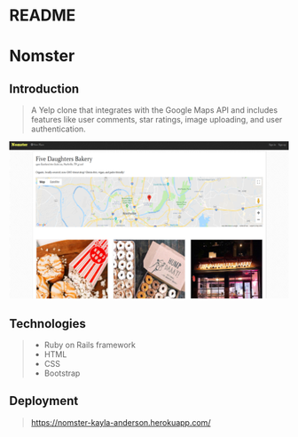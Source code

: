 # README

# Nomster

## Introduction

> A Yelp clone that integrates with the Google Maps API and includes features like user comments, star ratings, image uploading, and user authentication.

![Screenshot of Nomster](app/assets/images/nomster2.png)

## Technologies

> * Ruby on Rails framework
> * HTML
> * CSS
> * Bootstrap

## Deployment

> https://nomster-kayla-anderson.herokuapp.com/